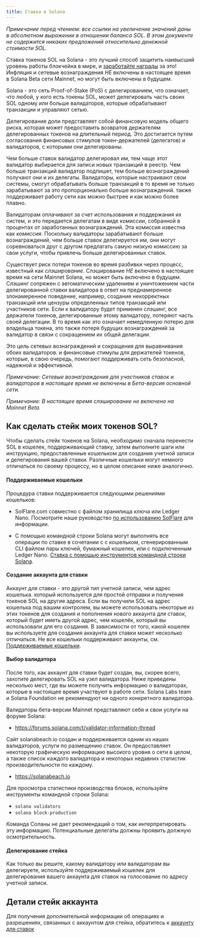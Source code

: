 ```yaml
---
title: Ставка в Solana
---
```


_Примечание перед чтением: все ссылки на увеличение значений даны в абсолютном выражении в отношении баланса SOL. В этом документе не содержится никаких предложений относительно денежной стоимости SOL._

Ставка токенов SOL на Solana - это лучший способ защитить наивысший уровень работы блокчейна в мире, и [заработайте награды](implemented-proposals/staking-rewards.md) за это! Инфляция и сетевые вознаграждения _НЕ_ включены в настоящее время в Solana Beta сети Mainnet, но могут быть включены в будущем.

Solana - это сеть Proof-of-Stake (PoS) с делегированием, что означает, что любой, у кого есть токены SOL, может делегировать часть своих SOL одному или больше валидаторов, которые обрабатывают транзакции и управляют сетью.

Делегирование доли представляет собой финансовую модель общего риска, которая может предоставить возвратов держателям делегированных токенов на длительный период. Это достигается путем согласования финансовых стимулов токен-держателей (делегатов) и валидаторов, с которыми они делегированы.

Чем больше ставок валидатор делегировал им, тем чаще этот валидатор выбирается для записи новых транзакций в реестр. Чем больше транзакций валидатор подпишет, тем больше вознаграждений получают они и их делегаты. Валидаторы, которые настраивают свои системы, смогут обрабатывать больше транзакций в то время не только зарабатывают за это пропорционально больше вознаграждений. также поддерживает работу сети как можно быстрее и как можно более плавно.

Валидаторам оплачивают за счет использования и поддержания их систем, и это передается делегатам в виде комиссии, собранной в процентах от заработанных вознаграждений. Эта комиссия известна как _комиссия_. Поскольку валидаторы зарабатывают больше вознаграждений, чем больше ставок делегируется им, они могут соревноваться друг с другом предлагать самую низкую комиссию за свои услуги, чтобы привлечь больше делегированных ставок.

Существует риск потери токенов во время разбивки через процесс, известный как _слэширование_. Слэширование _НЕ_ включено в настоящее время на сети Mainnet Solana, но может быть включено в будущем. Слэшинг сопряжен с автоматическим удалением и уничтожением части делегированной ставки валидатора в ответ на преднамеренное злонамеренное поведение, например, создание некорректных транзакций или цензуры определенных типов транзакций или участников сети. Если к валидатору будет применен слэшинг, все держатели токенов, делегированные этому валидатору, потеряют часть своей делегации. В то время как это означает немедленную потерю для владельца токена, это также потеря будущих вознаграждений за валидатор в связи с сокращением их общей делегации.

Это цель сетевых вознаграждений и сокращения для выравнивания обоих валидаторов. и финансовые стимулы для держателей токенов, которые, в свою очередь, помогают поддерживать сеть безопасной, надежной и эффективной.

_Примечание: Сетевые вознаграждения для участников ставок и валидаторов в настоящее время не включены в Бета-версия основной сети._

_Примечание: В настоящее время слэширование не включено на Mainnet Beta._

## Как сделать стейк моих токенов SOL?

Чтобы сделать стейк токенов на Solana, необходимо сначала перенести SOL в кошелек, поддерживающий ставку, затем выполните шаги или инструкцию, предоставленные кошельком для создания учетной записи и делегирования вашей ставки. Различные кошельки могут немного отличаться по своему процессу, но в целом описание ниже аналогично.

#### Поддерживаемые кошельки

Процедура ставки поддерживается следующими решениями кошельков:

- SolFlare.com совместно с файлом хранилища ключа или Ledger Nano. Посмотрите наше руководство [по использованию SolFlare](wallet-guide/solflare.md) для информации.

- С помощью командной строки Solana могут выполнять все операции по ставке в сочетании с с кошельком, сгенерированным CLI файлом пары ключей, бумажный кошелек, или с подключенным Ledger Nano. [Ставка с помощью инструментов командной строки Solana](cli/delegate-stake.md).

#### Создание аккаунта для ставки

Аккаунт для ставки - это другой тип учетной записи, чем адрес кошелька. который используется для простой отправки и получения токенов SOL на другие адреса. Если вы получили SOL на адрес кошелька под вашим контролем, вы можете использовать некоторые из этих токенов для создания и пополнения нового аккаунта для ставок, который будет иметь другой адрес, чем кошелёк, который вы использовали для его создания. В зависимости от того, какой кошелек вы используете для создания аккаунта для ставки может несколько отличаться. Не все кошельки поддерживают аккаунты, см. [Поддерживаемые кошельки](#supported-wallets).

#### Выбор валидатора

После того, как аккаунт для ставки будет создан, вы, скорее всего, захотите делегировать SOL на узел валидатора. Ниже приведены несколько мест, где вы можете получить информацию о валидаторах, которые в настоящее время участвуют в работе сети. Solana Labs team и Solana Foundation не рекомендуют ни одного конкретного валидатора.

Валидаторы бета-версии Mainnet представляют себя и свои услуги на форуме Solana:

- https://forums.solana.com/t/validator-information-thread

Сайт solanabeach.io создан и поддерживается одним из наших валидаторов, услуги по размещению ставок. Он предоставляет некоторую графическую информацию высокого уровня о сети в целом, а также список каждого валидатора и некоторых недавних статистик производительности по каждому.

- https://solanabeach.io

Для просмотра статистики производства блоков, используйте инструменты командной строки Solana:

- `solana validators`
- `solana block-production`

Команда Соланы не дает рекомендаций о том, как интерпретировать эту информацию. Потенциальные делегаты должны проявить должную осмотрительность.

#### Делегирование стейка

Как только вы решите, какому валидатору или валидаторам вы делегируете, используйте поддерживаемый кошелек для делегирования вашего аккаунта для ставок на голосование по адресу учетной записи.

## Детали стейк аккаунта

Для получения дополнительной информации об операциях и разрешениях, связанных с аккаунтом для стейка, обратитесь к [аккаунту для ставок](staking/stake-accounts.md)

